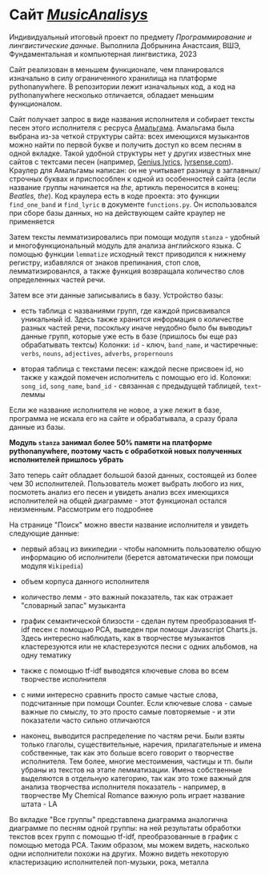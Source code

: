 # Сайт [*MusicAnalisys*](http://anesthesia.pythonanywhere.com/)
Индивидуальный итоговый проект по предмету *Программирование и лингвистические данные*. Выполнила Добрынина Анастсаия, ВШЭ, Фундаментальная и компьютерная лингвистика, 2023

Сайт реализован в меньшем функционале, чем планировался изначально в силу ограниченного хранилища на платформе pythonanywhere. В репозитории лежит изначальных код, а код на pythonanywhere несколько отличается, обладает меньшим функционалом.

Сайт получает запрос в виде названия исполнителя и собирает тексты песен этого исполнителя с ресруса [Амальгама](https://www.amalgama-lab.com/). Амальгама была выбрана из-за четкой структуры сайта: всех имеющихся музыкантов можно найти по первой букве и получить доступ ко всем песням в одной вкладке. Такой удобной структуры нет у других известных мне сайтов с тектсами песен (например, [Genius lyrics](https://genius.com/), [lyrsense.com](https://lyrsense.com/)). Краулер для Амальгамы написан: он не учитывает разницу в заглавных/строчных буквах и приспособлен к одной из особенностей сайта (если название группы начинается на *the*, артикль переносится в конец: *Beatles, the*). Код краулера есть в коде проекта: это функции `find_one_band` и `find_lyric` в документе `functions.py`. Он использовался при сборе базы данных, но на действующем сайте краулер не применяется

Затем тексты лемматизировались при помощи модуля `stanza` - удобный и многофункциональный модуль для анализа английского языка. С помощью функции `lemmatize` исходный текст приводился к нижнему регистру, избавлялся от знаков препинания, стоп слов, лемматизированлся, а также функция возвращала количество слов определенных частей речи.

Затем все эти данные записывались в базу. Устройство базы: 

* есть таблица с названиями групп, где каждой присваивался уникальный id. Здесь также хранится информация о количестве разных частей речи, посокльку иначе неудобно было бы выводиьт данные групп, которые уже есть в базе (пришлось бы еще раз обрабатывать тектсы) Колонки: `id` - ключ, `band_name`, и частиречные: `verbs`, `nouns`, `adjectives`, `adverbs`, `propernouns`

* вторая таблица с текстами песен: каждой песне присвоен id, но также у каждой помечен исполнитель с помощью его id. Колонки: `song_id`, `song_name`, `band_id` - связанная с предыдущей таблицей, `text`- леммы

Если же название исполнителя не новое, а уже лежит в базе, программа не искала его на сайте и обрабатывала, а сразу брала данные из базы.

**Модуль `stanza` занимал более 50% памяти на платформе pythonanywhere, поэтому часть с обработкой новых полученных исполнителей пришлось убрать**

Зато теперь сайт обладает большой базой данных, состоящей из более чем 30 исполнителей. Пользователь может выбрать любого из них, посмотеть анализ его песен и увидеть анализ всех имеющихся исполнителей на общей диаграмме - этот функционал остался неизменным. Рассмотрим его подробнее

На странице "Поиск" можно ввести название исполнителя и увидеть следующие данные:

* первый абзац из википедии - чтобы напомнить пользователю общую информацию об исполнители (берется автоматически при помощи модуля `Wikipedia`)

* объем корпуса данного исполнителя

* количество лемм - это важный показатель, так как отражает "словарный запас" музыканта 

* график семантической близости - сделан путем преобразования tf-idf песен с помощью PCA, выведен при помощи Javascript Charts.js. Здесь интересно наблюдать, как в творчестве музыкантов кластерезуются или не кластерезуются песни с одних альбомов, на одну тематику

* также с помощью tf-idf выводятся ключевые слова во всем творчестве исполнителя

* с ними интересно сравнить просто самые частые слова, подсчитанные при помощи Counter. Если ключевые слова - самые важные по смыслу, то это просто самые повторяемые - и эти показатели часто сильно отличаются

* наконец, выводится распределение по частям речи. Были взяты только глаголы, существительные, наречия, прилагательные и имена собственные, так как это больше всего говорит о творчестве исполнителя. Тем более, многие местоимения, частицы и тп. были убраны из текстов на этапе лемматизации. Имена собственные выделяются в отдельную категорию, так как это тоже важный для анализа творчества исполнителя показатель - например, в творчестве My Chemical Romance важную роль играет название штата - LA

Во вкладке "Все группы" представлена диаграмма аналогична диаграмме по песням одной группы: на ней результаты обработки текстов всех групп с помощью tf-idf, преобразованные в график с помощью метода PCA. Таким образом, мы можем видеть, насколько одни исполнители похожи на других. Можно видеть некоторую кластеризацию исполнителей поп-музыки, рока, металла



